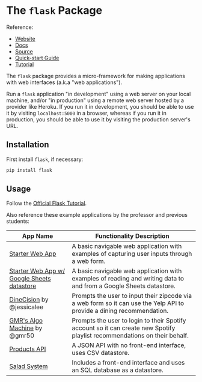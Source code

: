 # The `flask` Package

Reference:

  + [Website](http://flask.pocoo.org/)
  + [Docs](http://flask.pocoo.org/docs/1.0/)
  + [Source](https://github.com/pallets/flask)
  + [Quick-start Guide](http://flask.pocoo.org/docs/1.0/quickstart/)
  + [Tutorial](http://flask.pocoo.org/docs/1.0/tutorial/)

The `flask` package provides a micro-framework for making applications with web interfaces (a.k.a "web applications").

Run a `flask` application "in development" using a web server on your local machine, and/or "in production" using a remote web server hosted by a provider like Heroku. If you run it in development, you should be able to use it by visiting `localhost:5000` in a browser, whereas if you run it in production, you should be able to use it by visiting the production server's URL.

## Installation

First install `flask`, if necessary:

```sh
pip install flask
```

## Usage

Follow the [Official Flask Tutorial](http://flask.pocoo.org/docs/1.0/tutorial/).

Also reference these example applications by the professor and previous students:

App Name | Functionality Description
--- | ---
[Starter Web App](https://github.com/prof-rossetti/web-app-starter-flask) | A basic navigable web application with examples of capturing user inputs through a web form.
[Starter Web App w/ Google Sheets datastore](https://github.com/prof-rossetti/web-app-starter-flask-sheets) | A basic navigable web application with examples of reading and writing data to and from a Google Sheets datastore.
[DineCision](https://github.com/jessicalee127/DineCision) by @jessicalee | Prompts the user to input their zipcode via a web form so it can use the Yelp API to provide a dining recommendation.
[GMR's Algo Machine](https://github.com/s2t2/spotify_app/) by @gmr50 | Prompts the user to login to their Spotify account so it can create new Spotify playlist recommendations on their behalf.
[Products API](https://github.com/prof-rossetti/products-api-flask) | A JSON API with no front-end interface, uses CSV datastore.
[Salad System](https://github.com/prof-rossetti/salad-system-flask) | Includes a front-end interface and uses an SQL database as a datastore.
